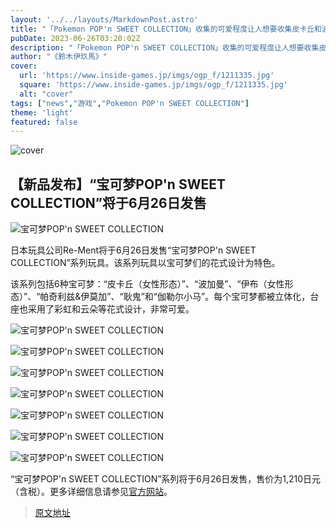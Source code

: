 ```yaml
---
layout: '../../layouts/MarkdownPost.astro'
title: "「Pokemon POP'n SWEET COLLECTION」收集的可爱程度让人想要收集皮卡丘和波加曼等！"
pubDate: 2023-06-26T03:20:02Z
description: "「Pokemon POP'n SWEET COLLECTION」收集的可爱程度让人想要收集皮卡丘和波加曼等！"
author: "《鈴木伊玖馬》"
cover:
  url: 'https://www.inside-games.jp/imgs/ogp_f/1211335.jpg'
  square: 'https://www.inside-games.jp/imgs/ogp_f/1211335.jpg'
  alt: "cover"
tags: ["news","游戏","Pokemon POP'n SWEET COLLECTION"]
theme: 'light'
featured: false
---
```

![cover](https://www.inside-games.jp/imgs/ogp_f/1211335.jpg)

## 【新品发布】“宝可梦POP'n SWEET COLLECTION”将于6月26日发售

![宝可梦POP'n SWEET COLLECTION](https://www.inside-games.jp/imgs/zoom/1211335.png)

日本玩具公司Re-Ment将于6月26日发售“宝可梦POP'n SWEET COLLECTION”系列玩具。该系列玩具以宝可梦们的花式设计为特色。

该系列包括6种宝可梦：“皮卡丘（女性形态）”、“波加曼”、“伊布（女性形态）”、“帕奇利兹&伊莫加”、“耿鬼”和“伽勒尔小马”。每个宝可梦都被立体化，台座也采用了彩虹和云朵等花式设计，非常可爱。

![宝可梦POP'n SWEET COLLECTION](https://www.inside-games.jp/imgs/zoom/1211334.png)

![宝可梦POP'n SWEET COLLECTION](https://www.inside-games.jp/imgs/zoom/1211336.png)

![宝可梦POP'n SWEET COLLECTION](https://www.inside-games.jp/imgs/zoom/1211337.png)

![宝可梦POP'n SWEET COLLECTION](https://www.inside-games.jp/imgs/zoom/1211338.png)

![宝可梦POP'n SWEET COLLECTION](https://www.inside-games.jp/imgs/zoom/1211340.png)

![宝可梦POP'n SWEET COLLECTION](https://www.inside-games.jp/imgs/zoom/1211339.png)

![宝可梦POP'n SWEET COLLECTION](https://www.inside-games.jp/imgs/zoom/1211341.png)

“宝可梦POP'n SWEET COLLECTION”系列将于6月26日发售，售价为1,210日元（含税）。更多详细信息请参见[官方网站](https://www.re-ment.co.jp/product/r20743)。

>[原文地址](https://www.inside-games.jp/article/2023/06/26/146811.html)  